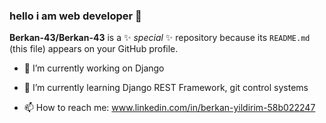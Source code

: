 ### hello i am web developer 👋


**Berkan-43/Berkan-43** is a ✨ _special_ ✨ repository because its `README.md` (this file) appears on your GitHub profile.
<!--
Here are some ideas to get you started:
- 😄 Pronouns: ...
- ⚡ Fun fact: ...
- 👯 I’m looking to collaborate on ...
- 🤔 I’m looking for help with ...
- 💬 Ask me about ...
-->
- 🔭 I’m currently working on Django
- 🌱 I’m currently learning Django REST Framework, git control systems

- 📫 How to reach me: www.linkedin.com/in/berkan-yildirim-58b022247


